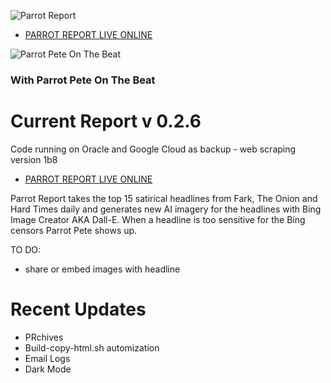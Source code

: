 ![Parrot Report](https://c1t1zen.com/PR/PARROT_REPORT2_D.png)

* [PARROT REPORT LIVE ONLINE](https://c1t1zen.com/PR/)

![Parrot Pete On The Beat](https://c1t1zen.com/PR/PARROT_NEWS.jpg)

### With Parrot Pete On The Beat

# **Current Report v 0.2.6**

Code running on Oracle and Google Cloud as backup - web scraping version 1b8

* [PARROT REPORT LIVE ONLINE](https://c1t1zen.com/PR/)

Parrot Report takes the top 15 satirical headlines from Fark, The Onion and Hard Times daily and generates new AI imagery for the headlines with Bing Image Creator AKA Dall-E.
When a headline is too sensitive for the Bing censors Parrot Pete shows up.

TO DO:

* share or embed images with headline

# Recent Updates

* PRchives
* Build-copy-html.sh automization
* Email Logs
* Dark Mode